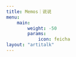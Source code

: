 ```yaml
---
title: Memos｜说说
menu:
    main: 
        weight: -50
        params:
            icon: feicha
layout: "artitalk"
---
```

